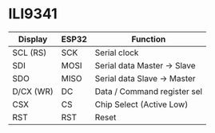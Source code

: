 # ILI9341

| Display  | ESP32   | Function                    |
|----------|---------|-----------------------------|
| SCL (RS) | SCK     | Serial clock                |
| SDI      | MOSI    | Serial data Master -> Slave |
| SDO      | MISO    | Serial data Slave -> Master |
| D/CX (WR)| DC      | Data / Command register sel |
| CSX      | CS      | Chip Select (Active Low)    |
| RST      | RST     | Reset                       |